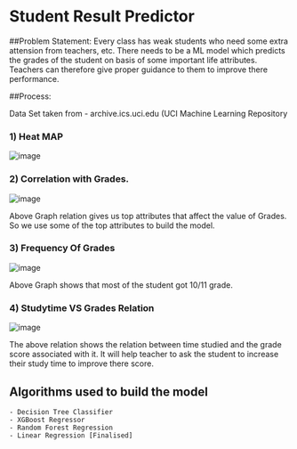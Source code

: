 # Student Result Predictor

##Problem Statement:
Every class has weak students who need some extra attension from teachers, etc.
There needs to be a ML model which predicts the grades of the student on basis of some important life attributes.
Teachers can therefore give proper guidance to them to improve there performance.

##Process:

Data Set taken from - archive.ics.uci.edu (UCI Machine Learning Repository

### 1) Heat MAP
![image](https://user-images.githubusercontent.com/97503802/215296675-de557523-ff20-41f0-b616-828904d1cc9c.png)

### 2) Correlation with Grades.
![image](https://user-images.githubusercontent.com/97503802/215296693-c47c0dff-3ca1-4b2b-8609-59ff59cc891b.png)

Above Graph relation gives us top attributes that affect the value of Grades. So we use some of the top attributes to build the model.

### 3) Frequency Of Grades
![image](https://user-images.githubusercontent.com/97503802/215296759-fa1ee93e-7afc-4acf-bc12-df24eef5fa68.png)

Above Graph shows that most of the student got 10/11 grade.

### 4) Studytime VS Grades Relation 
![image](https://user-images.githubusercontent.com/97503802/215296815-68d6083f-8f30-4645-891c-e46b4bf1de1e.png)

The above relation shows the relation between time studied and the grade score associated with it. It will help teacher to ask the student to increase their study 
time to improve there score.

## Algorithms used to build the model

    - Decision Tree Classifier
    - XGBoost Regressor
    - Random Forest Regression
    - Linear Regression [Finalised]
